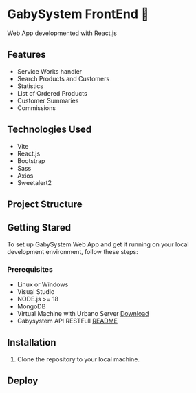 # GabySystem FrontEnd 🚀

Web App developmented with React.js

## Features

- Service Works handler
- Search Products and Customers
- Statistics
- List of Ordered Products
- Customer Summaries
- Commissions

## Technologies Used

- Vite
- React.js
- Bootstrap
- Sass
- Axios
- Sweetalert2

## Project Structure

## Getting Stared

To set up GabySystem Web App and get it running on your local development environment, follow these steps:

### Prerequisites

- Linux or Windows
- Visual Studio
- NODE.js >= 18
- MongoDB
- Virtual Machine with Urbano Server [Download](https://linkto)
- Gabysystem API RESTFull [README](https://github.com/gabyreload1983/api-gabysystem/blob/main/README.md)

## Installation

1. Clone the repository to your local machine.

## Deploy
